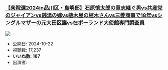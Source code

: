 ### [【衆院選2024in品川区・島嶼部】石原慎太郎の意志継ぐ男vs共産党のジャイアンvs銭湯の嫁vs植木屋の植木さんvs三菱商事で18年vsシングルマザーの元大田区議vs在ポーランド大使館専門調査員](https://www.youtube.com/watch?v=g9XINRDXTtM)
[![](https://img.youtube.com/vi/g9XINRDXTtM/sddefault.jpg)](https://www.youtube.com/watch?v=g9XINRDXTtM)
-   公開日: 2024-10-22
-   視聴数: 17,237
-   **いいね数: 187**
-   出演者: 
